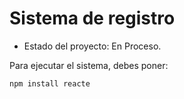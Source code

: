 <h1> Sistema de registro</h1>

- Estado del proyecto: En Proceso.

Para ejecutar el sistema, debes poner:

```npm install reacte```
